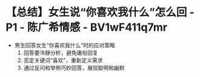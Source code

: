 # 【总结】女生说“你喜欢我什么”怎么回 - P1 - 陈广希情感 - BV1wF411q7mr

-   男生回答女生“你喜欢我什么”时的应对策略
    1.  回答要冷静分析，避免庸俗回复
    2.  否定关键词“喜欢”，重新定义需求
    3.  通过反问和举例巧妙回答，展现聪明和幽默